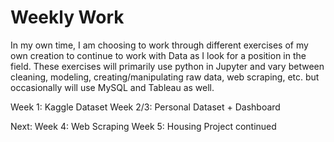 # Weekly Work

In my own time, I am choosing to work through different exercises of my own creation to continue to work with Data as I look for a 
position in the field. These exercises will primarily use python in Jupyter and vary between cleaning, modeling, 
creating/manipulating raw data, web scraping, etc. but occasionally will use MySQL and Tableau as well.

Week 1: Kaggle Dataset
Week 2/3: Personal Dataset + Dashboard

Next:
Week 4: Web Scraping
Week 5: Housing Project continued

